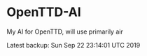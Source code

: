 # OpenTTD-AI
My AI for OpenTTD, will use primarily air

Latest backup: Sun Sep 22 23:14:01 UTC 2019
